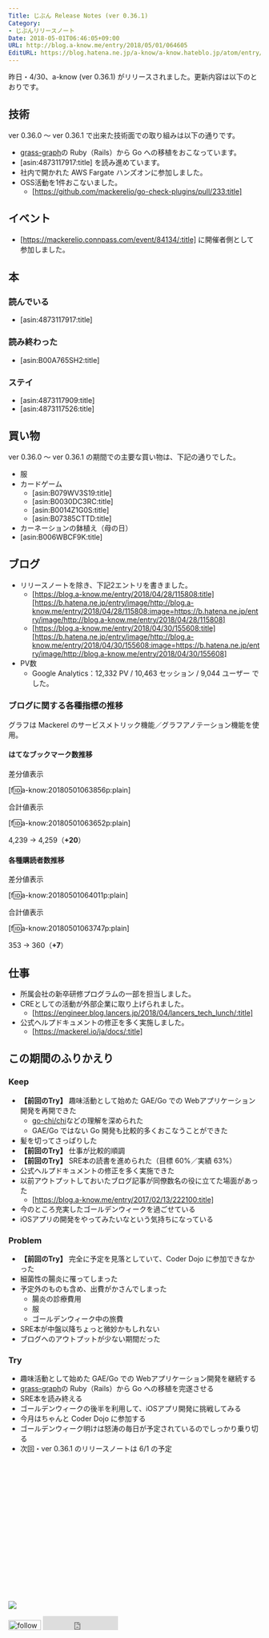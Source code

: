 ```yaml
---
Title: じぶん Release Notes (ver 0.36.1)
Category:
- じぶんリリースノート
Date: 2018-05-01T06:46:05+09:00
URL: http://blog.a-know.me/entry/2018/05/01/064605
EditURL: https://blog.hatena.ne.jp/a-know/a-know.hateblo.jp/atom/entry/17391345971640292076
---
```


昨日・4/30、a-know (ver 0.36.1) がリリースされました。更新内容は以下のとおりです。


<!-- more -->


## 技術
ver 0.36.0 〜 ver 0.36.1 で出来た技術面での取り組みは以下の通りです。

- [grass-graph](https://grass-graph.moshimo.works)の Ruby（Rails）から Go への移植をおこなっています。
- [asin:4873117917:title] を読み進めています。
- 社内で開かれた AWS Fargate ハンズオンに参加しました。
- OSS活動を1件おこないました。
    - [https://github.com/mackerelio/go-check-plugins/pull/233:title]



## イベント
- [https://mackerelio.connpass.com/event/84134/:title] に開催者側として参加しました。


## 本
### 読んでいる
- [asin:4873117917:title]

### 読み終わった
- [asin:B00A765SH2:title]


### ステイ
* [asin:4873117909:title]
* [asin:4873117526:title]


## 買い物
ver 0.36.0 〜 ver 0.36.1 の期間での主要な買い物は、下記の通りでした。

- 服
- カードゲーム
    - [asin:B079WV3S19:title]
    - [asin:B0030DC3RC:title]
    - [asin:B0014Z1G0S:title]
    - [asin:B07385CTTD:title]
- カーネーションの鉢植え（母の日）
- [asin:B006WBCF9K:title]


## ブログ
* リリースノートを除き、下記2エントリを書きました。
    * [https://blog.a-know.me/entry/2018/04/28/115808:title][https://b.hatena.ne.jp/entry/image/http://blog.a-know.me/entry/2018/04/28/115808:image=https://b.hatena.ne.jp/entry/image/http://blog.a-know.me/entry/2018/04/28/115808]
    * [https://blog.a-know.me/entry/2018/04/30/155608:title][https://b.hatena.ne.jp/entry/image/http://blog.a-know.me/entry/2018/04/30/155608:image=https://b.hatena.ne.jp/entry/image/http://blog.a-know.me/entry/2018/04/30/155608]
* PV数
    * Google Analytics：12,332 PV / 10,463 セッション / 9,044 ユーザー でした。


### ブログに関する各種指標の推移

グラフは Mackerel のサービスメトリック機能／グラフアノテーション機能を使用。

#### はてなブックマーク数推移

差分値表示

[f:id:a-know:20180501063856p:plain]

合計値表示

[f:id:a-know:20180501063652p:plain]

4,239 → 4,259（<b>+20</b>）


#### 各種購読者数推移

差分値表示

[f:id:a-know:20180501064011p:plain]

合計値表示

[f:id:a-know:20180501063747p:plain]


353 → 360（<b>+7</b>）


## 仕事
- 所属会社の新卒研修プログラムの一部を担当しました。
- CREとしての活動が外部企業に取り上げられました。
    - [https://engineer.blog.lancers.jp/2018/04/lancers_tech_lunch/:title]
- 公式ヘルプドキュメントの修正を多く実施しました。
    - [https://mackerel.io/ja/docs/:title]


## この期間のふりかえり
### Keep
- **【前回のTry】** 趣味活動として始めた GAE/Go での Webアプリケーション開発を再開できた
    - [go-chi/chi](https://github.com/go-chi/chi)などの理解を深められた
    - GAE/Go ではない Go 開発も比較的多くおこなうことができた
- 髪を切ってさっぱりした
- **【前回のTry】** 仕事が比較的順調
- **【前回のTry】** SRE本の読書を進められた（目標 60%／実績 63%）
- 公式ヘルプドキュメントの修正を多く実施できた
- 以前アウトプットしておいたブログ記事が同僚数名の役に立てた場面があった
    - [https://blog.a-know.me/entry/2017/02/13/222100:title]
- 今のところ充実したゴールデンウィークを過ごせている
- iOSアプリの開発をやってみたいなという気持ちになっている

### Problem
- **【前回のTry】** 完全に予定を見落としていて、Coder Dojo に参加できなかった
- 細菌性の腸炎に罹ってしまった
- 予定外のものも含め、出費がかさんでしまった
    - 腸炎の診療費用
    - 服
    - ゴールデンウィーク中の旅費
- SRE本が中盤以降ちょっと微妙かもしれない
- ブログへのアウトプットが少ない期間だった

### Try
- 趣味活動として始めた GAE/Go での Webアプリケーション開発を継続する
- [grass-graph](https://grass-graph.moshimo.works)の Ruby（Rails）から Go への移植を完遂させる
- SRE本を読み終える
- ゴールデンウィークの後半を利用して、iOSアプリ開発に挑戦してみる
- 今月はちゃんと Coder Dojo に参加する
- ゴールデンウィーク明けは怒涛の毎日が予定されているのでしっかり乗り切る
- 次回・ver 0.36.1 のリリースノートは 6/1 の予定



<div>
<br>
<script async src="//pagead2.googlesyndication.com/pagead/js/adsbygoogle.js"></script>
<!-- article-bottom2 -->
<ins class="adsbygoogle"
     style="display:inline-block;width:300px;height:250px"
     data-ad-client="ca-pub-3463034538369189"
     data-ad-slot="5274552934"></ins>
<script>
(adsbygoogle = window.adsbygoogle || []).push({});
</script>

<a href="http://bit.ly/grass-graph" target='blank' rel="nofollow"><img src="https://cdn-ak.f.st-hatena.com/images/fotolife/a/a-know/20170405/20170405220342.png"></a>
<br>
</div>

<div>
<a href='http://cloud.feedly.com/#subscription%2Ffeed%2Fhttp%3A%2F%2Fblog.a-know.me%2Ffeed'  target='blank'><img id='feedlyFollow' src='http://s3.feedly.com/img/follows/feedly-follow-rectangle-volume-small_2x.png' alt='follow us in feedly' width='65' height='20'></a>



<iframe src="http://blog.hatena.ne.jp/a-know/a-know.hateblo.jp/subscribe/iframe" allowtransparency="true" frameborder="0" scrolling="no" width="150" height="28"></iframe>
</div>
